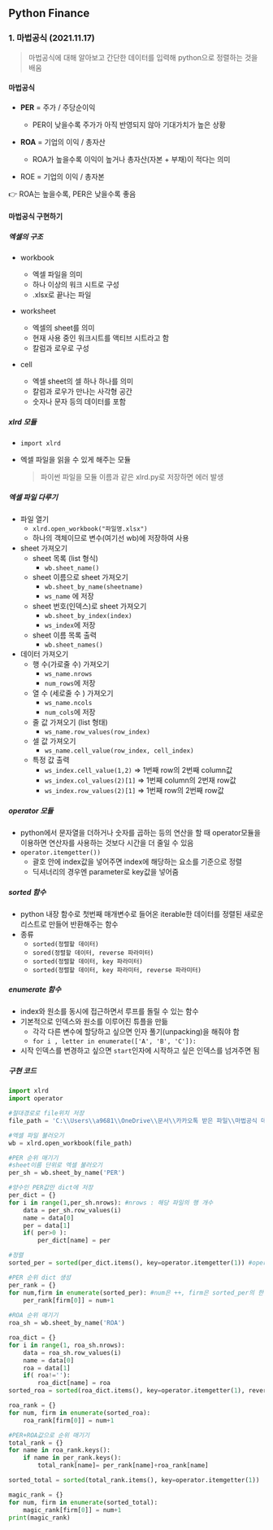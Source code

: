 ## Python Finance

### 1. 마법공식 (2021.11.17)

> 마법공식에 대해 알아보고 간단한 데이터를 입력해 python으로 정렬하는 것을 배움



#### 마법공식

- **PER** = 주가 / 주당순이익
  - PER이 낮을수록 주가가 아직 반영되지 않아 기대가치가 높은 상황
- **ROA** = 기업의 이익 / 총자산
  - ROA가 높을수록 이익이 높거나 총자산(자본 + 부채)이 적다는 의미

- ROE = 기업의 이익 / 총자본

:point_right: ROA는 높을수록, PER은 낮을수록 좋음



#### 마법공식 구현하기

##### 엑셀의 구조

- workbook 

  - 엑셀 파일을 의미
  - 하나 이상의 워크 시트로 구성
  - .xlsx로 끝나는 파일

- worksheet 

  - 엑셀의 sheet를 의미
  - 현재 사용 중인 워크시트를 액티브 시트라고 함
  - 칼럼과 로우로 구성

- cell

  - 엑셀 sheet의 셀 하나 하나를 의미
  - 칼럼과 로우가 만나는 사각형 공간
  - 숫자나 문자 등의 데이터를 포함

  

##### xlrd 모듈

- `import xlrd` 

- 엑셀 파일을 읽을 수 있게 해주는 모듈

  > 파이썬 파일을 모듈 이름과 같은 xlrd.py로 저장하면 에러 발생



##### 엑셀 파일 다루기

- 파일 열기
  - `xlrd.open_workbook("파일명.xlsx")`
  - 하나의 객체이므로 변수(여기선 wb)에 저장하여 사용
- sheet 가져오기
  - sheet 목록 (list 형식)
    - `wb.sheet_name()`
  - sheet 이름으로 sheet 가져오기
    - `wb.sheet_by_name(sheetname)`
    - `ws_name` 에 저장
  - sheet 번호(인덱스)로 sheet 가져오기
    - `wb.sheet_by_index(index)` 
    - `ws_index`에 저장
  - sheet 이름 목록 출력
    - `wb.sheet_names()` 
- 데이터 가져오기
  - 행 수(가로줄 수) 가져오기
    - `ws_name.nrows` 
    - `num_rows`에 저장
  - 열 수 (세로줄 수 ) 가져오기
    - `ws_name.ncols` 
    - `num_cols`에 저장
  - 줄 값 가져오기 (list 형태)
    - `ws_name.row_values(row_index)`
  - 셀 값 가져오기
    - `ws_name.cell_value(row_index, cell_index) `
  - 특정 값 출력
    - `ws_index.cell_value(1,2)` => 1번째 row의 2번째 column값
    - `ws_index.col_values(2)[1]` => 1번째 column의 2번재 row값
    - `ws_index.row_values(2)[1]` => 1번째 row의 2번째 row값



##### operator 모듈

- python에서 문자열을 더하거나 숫자를 곱하는 등의 연산을 할 때 operator모듈을 이용하면 연산자를 사용하는 것보다 시간을 더 줄일 수 있음
- `operator.itemgetter())` 
  - 괄호 안에 index값을 넣어주면 index에 해당하는 요소를 기준으로 정렬
  - 딕셔너리의 경우엔 parameter로 key값을 넣어줌



##### sorted 함수

- python 내장 함수로 첫번째 매개변수로 들어온 iterable한 데이터를 정렬된 새로운 리스트로 만들어 반환해주는 함수
- 종류
  - `sorted(정렬할 데이터)`
  - `sored(정렬할 데이터, reverse 파라미터)`
  - `sorted(정렬할 데이터, key 파라미터)`
  - `sorted(정렬할 데이터, key 파라미터, reverse 파라미터)`



##### enumerate 함수

- index와 원소를 동시에 접근하면서 루프를 돌릴 수 있는 함수
- 기본적으로 인덱스와 원소를 이루어진 튜플을 만듦
  - 각각 다른 변수에 할당하고 싶으면 인자 풀기(unpacking)을 해줘야 함
  - `for i , letter in enumerate(['A', 'B', 'C']):`
- 시작 인덱스를 변경하고 싶으면 `start`인자에 시작하고 싶은 인덱스를 넘겨주면 됨



##### 구현 코드

```python
import xlrd
import operator

#절대경로로 file위치 저장
file_path = 'C:\\Users\\a9681\\OneDrive\\문서\\카카오톡 받은 파일\\마법공식 데이터.xls'

#엑셀 파일 불러오기
wb = xlrd.open_workbook(file_path) 

#PER 순위 매기기
#sheet이름 단위로 엑셀 불러오기
per_sh = wb.sheet_by_name('PER') 

#양수인 PER값만 dict에 저장
per_dict = {}
for i in range(1,per_sh.nrows): #nrows : 해당 파일의 행 개수
    data = per_sh.row_values(i) 
    name = data[0]
    per = data[1]
    if( per>0 ):
        per_dict[name] = per

#정렬
sorted_per = sorted(per_dict.items(), key=operator.itemgetter(1)) #operator.itemgetter(1) : 괄호 안 index값을 기준으로 item값을 정렬해줌

#PER 순위 dict 생성
per_rank = {}
for num,firm in enumerate(sorted_per): #num은 ++, firm은 sorted_per의 한 행씩 ([회사이름, per])
    per_rank[firm[0]] = num+1 
    
#ROA 순위 매기기    
roa_sh = wb.sheet_by_name('ROA')

roa_dict = {}
for i in range(1, roa_sh.nrows):
    data = roa_sh.row_values(i)
    name = data[0]
    roa = data[1]
    if( roa!=''):
        roa_dict[name] = roa
sorted_roa = sorted(roa_dict.items(), key=operator.itemgetter(1), reverse=True)

roa_rank = {}
for num, firm in enumerate(sorted_roa):
    roa_rank[firm[0]] = num+1

#PER+ROA값으로 순위 매기기
total_rank = {}
for name in roa_rank.keys():
    if name in per_rank.keys():
        total_rank[name]= per_rank[name]+roa_rank[name]

sorted_total = sorted(total_rank.items(), key=operator.itemgetter(1))

magic_rank = {}
for num, firm in enumerate(sorted_total):
    magic_rank[firm[0]] = num+1
print(magic_rank)
```



